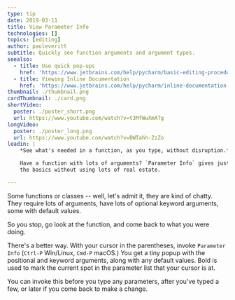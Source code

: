 ```yaml
---
type: tip
date: 2019-03-11
title: View Parameter Info
technologies: []
topics: [editing]
author: pauleveritt
subtitle: Quickly see function arguments and argument types.
seealso:
  - title: Use quick pop-ups
    href: 'https://www.jetbrains.com/help/pycharm/basic-editing-procedures.html#quick_popups'
  - title: Viewing Inline Documentation
    href: 'https://www.jetbrains.com/help/pycharm/inline-documentation.html'
thumbnail: ./thumbnail.png
cardThumbnail: ./card.png
shortVideo:
  poster: ./poster_short.png
  url: https://www.youtube.com/watch?v=t3MfWwXmATg
longVideo:
  poster: ./poster_long.png
  url: https://www.youtube.com/watch?v=BWTahh-ZzZo
leadin: |
    *See what's needed in a function, as you type, without disruption.*    

    Have a function with lots of arguments? `Parameter Info` gives just 
    the basics without using lots of real estate.

---
```


Some functions or classes -- well, let's admit it, they are kind of chatty. 
They require lots of arguments, have lots of optional keyword arguments, 
some with default values.

So you stop, go look at the function, and come back to what you were doing.

There's a better way. With your cursor in the parentheses, invoke 
`Parameter Info` (`Ctrl-P` Win/Linux, `Cmd-P` macOS.) You get a tiny 
popup with the positional and keyword arguments, along with any default 
values. Bold is used to mark the current spot in the parameter list that 
your cursor is at.

You can invoke this before you type any parameters, after you've typed 
a few, or later if you come back to make a change.
